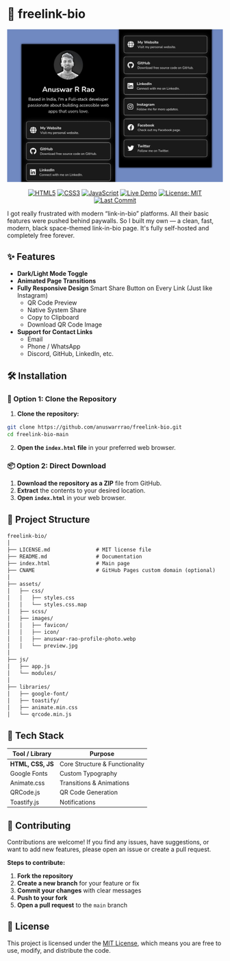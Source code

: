 # 🔗 freelink-bio

![Preview of freelink-bio Website](https://raw.githubusercontent.com/Anuswar/linktree-clone/main/assets/images/preview.jpg)

<div align="center">

[![HTML5](https://img.shields.io/badge/HTML5-E34F26?style=flat&logo=html5&logoColor=white)](https://www.w3.org/html/)
[![CSS3](https://img.shields.io/badge/CSS3-1572B6?style=flat&logo=css3&logoColor=white)](https://www.w3.org/Style/CSS/Overview.en.html)
[![JavaScript](https://img.shields.io/badge/JavaScript-F7DF1E?style=flat&logo=javascript&logoColor=black)](https://developer.mozilla.org/en-US/docs/Web/JavaScript)
[![Live Demo](https://img.shields.io/badge/Live-Demo-blue?style=flat&logo=google-chrome&logoColor=white)](https://anuswarrrao.sbs/)
[![License: MIT](https://img.shields.io/badge/License-MIT-yellow.svg)](LICENSE.md)
[![Last Commit](https://img.shields.io/github/last-commit/Anuswar/linktree-clone)](https://github.com/Anuswar/linktree-clone/commits/main)

</div>


I got really frustrated with modern “link-in-bio” platforms. All their basic features were pushed behind paywalls. So I built my own — a clean, fast, modern, black space-themed link-in-bio page. It's fully self-hosted and completely free forever.



## ✨ Features

- **Dark/Light Mode Toggle**
- **Animated Page Transitions**
- **Fully Responsive Design**
Smart Share Button on Every Link (Just like Instagram)
    - QR Code Preview
    - Native System Share
    - Copy to Clipboard
    - Download QR Code Image
- **Support for Contact Links**
    - Email
    - Phone / WhatsApp
    - Discord, GitHub, LinkedIn, etc.


## 🛠️ Installation

### 🔁 Option 1: Clone the Repository

1. **Clone the repository:**

```bash
git clone https://github.com/anuswarrrao/freelink-bio.git
cd freelink-bio-main
```

2. **Open the `index.html` file** in your preferred web browser.

### 📦 Option 2: Direct Download

1. **Download the repository as a ZIP** file from GitHub.
2. **Extract** the contents to your desired location.
3. **Open `index.html`** in your web browser.



## 📂 Project Structure

```
freelink-bio/
│
├── LICENSE.md               # MIT license file
├── README.md                # Documentation
├── index.html               # Main page
├── CNAME                    # GitHub Pages custom domain (optional)
│
├── assets/
│   ├── css/
│   │   ├── styles.css
│   │   └── styles.css.map
│   ├── scss/
│   ├── images/
│   │   ├── favicon/
│   │   ├── icon/
│   │   ├── anuswar-rao-profile-photo.webp
│   │   └── preview.jpg
│
├── js/
│   ├── app.js
│   └── modules/
│
├── libraries/
│   ├── google-font/
│   ├── toastify/
│   ├── animate.min.css
│   └── qrcode.min.js

```


## 🧰 Tech Stack

| Tool / Library    | Purpose                         |
|-------------------|----------------------------------|
| **HTML, CSS, JS** | Core Structure & Functionality   |
| Google Fonts      | Custom Typography                |
| Animate.css       | Transitions & Animations         |
| QRCode.js         | QR Code Generation               |
| Toastify.js       | Notifications                    |


## 🤝 Contributing

Contributions are welcome! If you find any issues, have suggestions, or want to add new features, please open an issue or create a pull request.

**Steps to contribute:**

1. **Fork the repository**
2. **Create a new branch** for your feature or fix
3. **Commit your changes** with clear messages
4. **Push to your fork**
5. **Open a pull request** to the `main` branch



## 📄 License
This project is licensed under the [MIT License](LICENSE.md), which means you are free to use, modify, and distribute the code.
